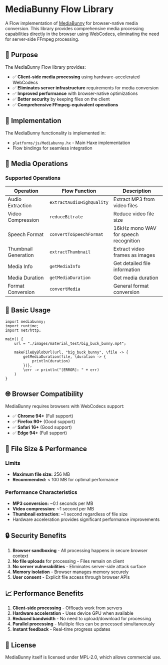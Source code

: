 # MediaBunny Flow Library

A Flow implementation of [MediaBunny](https://mediabunny.dev/) for browser-native media conversion. This library provides comprehensive media processing capabilities directly in the browser using WebCodecs, eliminating the need for server-side FFmpeg processing.

## 🎯 Purpose

The MediaBunny Flow library provides:

- ✅ **Client-side media processing** using hardware-accelerated WebCodecs
- ✅ **Eliminates server infrastructure** requirements for media conversion
- ✅ **Improved performance** with browser-native optimizations
- ✅ **Better security** by keeping files on the client
- ✅ **Comprehensive FFmpeg-equivalent operations**

## 📁 Implementation

The MediaBunny functionality is implemented in:
- `platforms/js/Mediabunny.hx` - Main Haxe implementation
- Flow bindings for seamless integration

## 🔄 Media Operations

### Supported Operations

| Operation | Flow Function | Description |
|-----------|---------------|-------------|
| Audio Extraction | `extractAudioHighQuality` | Extract MP3 from video files |
| Video Compression | `reduceBitrate` | Reduce video file size |
| Speech Format | `convertToSpeechFormat` | 16kHz mono WAV for speech recognition |
| Thumbnail Generation | `extractThumbnail` | Extract video frames as images |
| Media Info | `getMediaInfo` | Get detailed file information |
| Media Duration | `getMediaDuration` | Get media duration |
| Format Conversion | `convertMedia` | General format conversion |

## 🔧 Basic Usage

```flow
import mediabunny;
import runtime;
import net/http;

main() {
	url = "./images/material_test/big_buck_bunny.mp4";

	makeFileByBlobUrl(url, "big_buck_bunny", \file -> {
		getMediaDuration(file, \duration -> {
			println(duration)
		})},
		\err -> println("[ERROR]: " + err)
	)
}
```

## 🌐 Browser Compatibility

MediaBunny requires browsers with WebCodecs support:

- ✅ **Chrome 94+** (Full support)
- ✅ **Firefox 90+** (Good support)
- ✅ **Safari 16+** (Good support)
- ✅ **Edge 94+** (Full support)

## 🚧 File Size & Performance

### Limits
- **Maximum file size:** 256 MB
- **Recommended:** < 100 MB for optimal performance

### Performance Characteristics
- **MP3 conversion:** ~0.1 seconds per MB
- **Video compression:** ~1 second per MB
- **Thumbnail extraction:** ~1 second regardless of file size
- Hardware acceleration provides significant performance improvements

## 🔒 Security Benefits

1. **Browser sandboxing** - All processing happens in secure browser context
2. **No file uploads** for processing - Files remain on client
3. **No server vulnerabilities** - Eliminates server-side attack surface
4. **Memory isolation** - Browser manages memory securely
5. **User consent** - Explicit file access through browser APIs

## 📈 Performance Benefits

1. **Client-side processing** - Offloads work from servers
2. **Hardware acceleration** - Uses device GPU when available
3. **Reduced bandwidth** - No need to upload/download for processing
4. **Parallel processing** - Multiple files can be processed simultaneously
5. **Instant feedback** - Real-time progress updates

## 📄 License

MediaBunny itself is licensed under MPL-2.0, which allows commercial use.